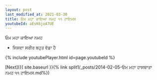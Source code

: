 ```yaml
---
layout: post
last_modified_at: 2021-03-30
title: ਓਮ ਮਹਾ ਕਾਇਆ ਨਮਹ ੧੧ ਟਾਇਮਸ
youtubeId: aEsK6joA7UE
---
```

 
 
 ਓਮ ਮਹਾ ਕਾਇਆ ਨਮਹ  
 
 -  ਜਿਸਦਾ ਸਰੀਰ ਬਹੁਤ ਵੱਡਾ ਹੈ 
 
  
 
  
 
 
 
 
 
 


{% include youtubePlayer.html id=page.youtubeId %}
 
[Next]({{ site.baseurl }}{% link  split1/_posts/2014-02-05-ਓਮ ਮਹਾ ਹਾਸਥਾਤਾ ਨਮਹ ੧੧ ਟਾਇਮਸ.md%})
 
